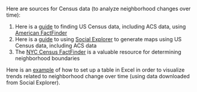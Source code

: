 Here are sources for Census data (to analyze neighborhood changes over time):

1. Here is a [guide](https://github.com/barnarderc/workshops/blob/master/Fall%202017/Urban%20Studies%20Junior%20Colloquium%20(Rocco)/americanfactfinder_guide.pdf) to finding US Census data, including ACS data, using [American FactFinder](http://factfinder.census.gov/faces/nav/jsf/pages/index.xhtml)
2. Here is a [guide](https://github.com/barnarderc/workshops/blob/master/Fall%202017/Urban%20Studies%20Junior%20Colloquium%20(Rocco)/socialexplorer_guide.pdf) to using [Social Explorer](http://www.socialexplorer.com/) to generate maps using US Census data, including ACS data
3. The [NYC Census FactFinder](http://maps.nyc.gov/census/) is a valuable resource for determining neighborhood boundaries

Here is an [example](https://github.com/barnarderc/workshops/blob/master/Fall%202017/Urban%20Studies%20Junior%20Colloquium%20(Rocco)/central_harlem_south_example.xlsx) of how to set up a table in Excel in order to visualize trends related to neighborhood change over time (using data downloaded from Social Explorer).



